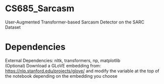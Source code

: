 # CS685_Sarcasm
User-Augmented Transformer-based Sarcasm Detector on the SARC Dataset

# Dependencies
External Dependencies: nltk, transformers, np, matplotlib \
(Optional) Download a GLoVE embedding from: https://nlp.stanford.edu/projects/glove/ and modify the variable at the top of the notebook depending on the embedding you choose
